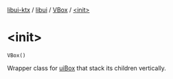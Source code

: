 [libui-ktx](../../index.md) / [libui](../index.md) / [VBox](index.md) / [&lt;init&gt;](./-init-.md)

# &lt;init&gt;

`VBox()`

Wrapper class for [uiBox](#) that stack its children vertically.

